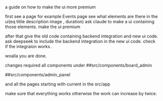 a guide on how to make the ui more premium

first see a page for example Events page
see what elements are there in the ui(eq titile description image , duration)
ask claude to make a ui containing those elements.
make the ui premium

after that give the old code containing backend integration and new ui code. ask deepseek to include the backend integration
in the new ui code. check if the integraion works .

woalla you are done.

changes required
all components under ##src/components/board_admin

##src/components/admin_panel

and all the pages starting with current in the src/app



make sure that everything works otherwise the work can increase by twice.

